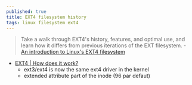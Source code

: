 ```yaml
---
published: true
title: EXT4 filesystem history
tags: linux filesystem ext4
---
```

> Take a walk through EXT4's history, features, and optimal use, and learn how it differs from previous iterations of the EXT filesystem. - [An introduction to Linux's EXT4 filesystem](https://opensource.com/article/17/5/introduction-ext4-filesystem)

- [EXT4 | How does it work?](https://www.youtube.com/watch?v=4KaF2OXWfzg&list=WL&index=3)
	- ext3/ext4 is now the same ext4 driver in the kernel
	- extended attribute part of the inode (96 par defaut)